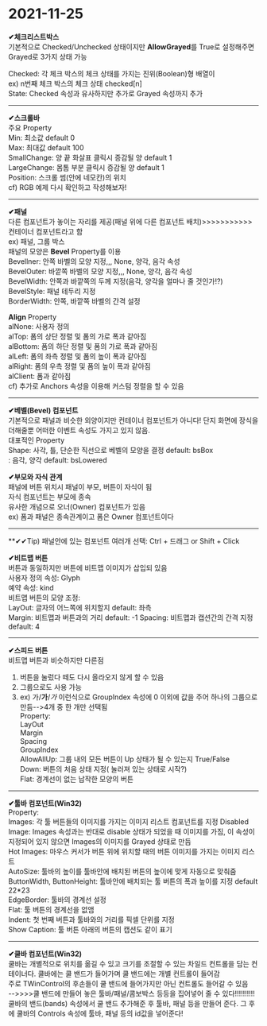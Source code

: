 2021-11-25
========

**✔체크리스트박스**  
기본적으로 Checked/Unchecked 상태이지만 **AllowGrayed**를 True로 설정해주면 Grayed로 3가지 상태 가능  
  

Checked: 각 체크 박스의 체크 상태를 가지는 진위(Boolean)형 배열이  
ex) n번째 체크 박스의 체크 상태 checked[n]  
State: Checked 속성과 유사하지만 추가로 Grayed 속성까지 추가  
  
-------
**✔스크롤바**  
주요 Property  
Min: 최소값 default 0  
Max: 최대값 default 100  
SmallChange: 양 끝 화살표 클릭시 증감될 양 default 1  
LargeChange: 몸톰 부분 클릭시 증감될 양 default 1  
Position: 스크롤 썸(안에 네모칸)의 위치  
cf) RGB 예제 다시 확인하고 작성해보자!  
  
  ----------
  
**✔패널**  
다른 컴포넌트가 놓이는 자리를 제공(패널 위에 다른 컴포넌트 배치)>>>>>>>>>>>컨테이너 컴포넌트라고 함  
ex) 패널, 그룹 박스  
패널의 모양은 **Bevel** Property를 이용  
Bevellner: 안쪽 바벨의 모양 지정,,, None, 양각, 음각 속성  
BevelOuter: 바깥쪽 바벨의 모양 지정,,, None, 양각, 음각 속성  
BevelWidth: 안쪽과 바깥쪽의 두께 지정(음각, 양각을 얼마나 줄 것인가!?)  
BevelStyle: 패널 테두리 지정  
BorderWidth: 안쪽, 바깥쪽 바벨의 간격 설정  
  
**Align** Property  
alNone: 사용자 정의  
alTop: 폼의 상단 정렬 및 폼의 가로 폭과 같아짐  
alBottom: 폼의 하단 정렬 및 폼의 가로 폭과 같아짐  
alLeft: 폼의 좌측 정렬 및 폼의 높이 폭과 같아짐  
alRight: 폼의 우측 정렬 및 폼의 높이 폭과 같아짐  
alClient: 폼과 같아짐  
cf) 추가로 Anchors 속성을 이용해 커스텀 정렬을 할 수 있음  

-------

**✔베벨(Bevel) 컴포넌트**  
기본적으로 패널과 비슷한 외양이지만 컨테이너 컴포넌트가 아니다! 단지 화면에 장식을 더해줄뿐 어떠한 이벤트 속성도 가지고 있지 않음.  
대표적인 Property  
Shape: 사각, 틀, 단순한 직선으로 베벨의 모양을 결정 default: bsBox  
: 음각, 양각 default: bsLowered  

**✔부모와 자식 관계**  
패널에 버튼 위치시 패널이 부모, 버튼이 자식이 됨  
자식 컴포넌트는 부모에 종속  
유사한 개념으로 오너(Owner) 컴포넌트가 있음  
ex) 폼과 패널은 종속관계이고 폼은 Owner 컴포넌트이다  

--------------

**✔✔Tip) 패널안에 있는 컴포넌트 여러개 선택: Ctrl + 드래그 or Shift + Click  

**✔비트맵 버튼**  
버튼과 동일하지만 버튼에 비트맵 이미지가 삽입되 있음  
사용자 정의 속성: Glyph  
예약 속성: kind  
비트맵 버튼의 모양 조정:  
LayOut: 글자의 어느쪽에 위치할지 default: 좌측  
Margin: 비트맵과 버튼과의 거리 default: -1
Spacing: 비트맵과 캡션간의 간격 지정 default: 4  

------------

**✔스피드 버튼**  
비트맵 버튼과 비슷하지만 다른점  
1. 버튼을 눌렀다 떼도 다시 올라오지 않게 할 수 있음  
2. 그룹으로도 사용 가능  
3. ex) 가/**가**/_가_ 이런식으로 GroupIndex 속성에 0 이외에 값을 주어 하나의 그룹으로 만듬-->4개 중 한 개만 선택됨  
Property:  
LayOut    
Margin  
Spacing  
GroupIndex  
AllowAllUp: 그룹 내의 모든 버튼이 Up 상태가 될 수 있는지 True/False  
Down: 버튼의 처음 상태 지정( 눌러져 있는 상태로 시작?)  
Flat: 경계선이 없는 납작한 모양의 버튼  

------------------

**✔툴바 컴포넌트(Win32)**  
Property:  
Images: 각 툴 버튼들의 이미지를 가지는 이미지 리스트 컴포넌트를 지정
Disabled Image: Images 속성과는 반대로 disable 상태가 되었을 때 이미지를 가짐, 이 속성이 지정되어 있지 않으면 Images의 이미지를 Grayed 상태로 만듬  
Hot Images: 마우스 커서가 버튼 위에 위치할 때의 버튼 이미지를 가지는 이미지 리스트  
AutoSize: 툴바의 높이를 툴바안에 배치된 버튼의 높이에 맞게 자동으로 맞춰줌  
ButtonWidth, ButtonHeight: 툴바안에 배치되는 툴 버튼의 폭과 높이를 지정 default 22*23  
EdgeBorder: 툴바의 경계선 설정  
Flat: 툴 버튼의 경계선을 없앰  
Indent: 첫 번째 버튼과 툴바와의 거리를 픽셀 단위를 지정  
Show Caption: 툴 버튼 아래의 버튼의 캡션도 같이 표기  

---------------
**✔쿨바 컴포넌트(Win32)**  
쿨바는 개별적으로 위치를 옮길 수 있고 크기를 조절할 수 있는 차일드 컨트롤을 담는 컨테이너다. 쿨바에는 쿨 밴드가 들어가며 쿨 밴드에는 개별 컨트롤이 들어감  
주로 TWinControl의 후손들이 쿨 밴드에 들어가지만 아닌 컨트롤도 들어갈 수 있음  
-->>>>쿨 밴드에 만들어 놓은 툴바/패널/콤보박스 등등을 집어넣어 줄 수 있다!!!!!!!!!!  
쿨바의 밴드(bands) 속성에서 쿨 밴드 추가해준 후 툴바, 패널 등을 만들어 준다. 그 후에 쿨바의 Controls 속성에 툴바, 패널 등의 id값을 넣어준다! 




